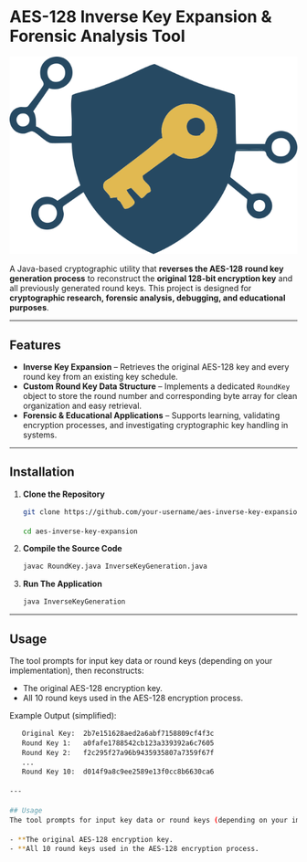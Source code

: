 # AES-128 Inverse Key Expansion & Forensic Analysis Tool

![Project Logo](https://github.com/tmfontan/AESRoundKeyInverter/blob/main/AES-128.svg)

A Java-based cryptographic utility that **reverses the AES-128 round key generation process** to reconstruct the **original 128-bit encryption key** and all previously generated round keys. This project is designed for **cryptographic research, forensic analysis, debugging, and educational purposes**.

---

## Features

- **Inverse Key Expansion** – Retrieves the original AES-128 key and every round key from an existing key schedule.
- **Custom Round Key Data Structure** – Implements a dedicated `RoundKey` object to store the round number and corresponding byte array for clean organization and easy retrieval.
- **Forensic & Educational Applications** – Supports learning, validating encryption processes, and investigating cryptographic key handling in systems.

---

## Installation

1. **Clone the Repository**
   
   ```bash
   git clone https://github.com/your-username/aes-inverse-key-expansion.git
   
   cd aes-inverse-key-expansion

2. **Compile the Source Code**
   
   ```bash
   javac RoundKey.java InverseKeyGeneration.java

3. **Run The Application**
   
   ```bash
   java InverseKeyGeneration

---

## Usage
The tool prompts for input key data or round keys (depending on your implementation), then reconstructs:

- The original AES-128 encryption key.
- All 10 round keys used in the AES-128 encryption process.

Example Output (simplified):

```bash
   Original Key:  2b7e151628aed2a6abf7158809cf4f3c
   Round Key 1:   a0fafe1788542cb123a339392a6c7605
   Round Key 2:   f2c295f27a96b9435935807a7359f67f
   ...
   Round Key 10:  d014f9a8c9ee2589e13f0cc8b6630ca6

---

## Usage
The tool prompts for input key data or round keys (depending on your implementation), then reconstructs:

- **The original AES-128 encryption key.
- **All 10 round keys used in the AES-128 encryption process.
